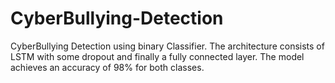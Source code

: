 # CyberBullying-Detection
CyberBullying Detection using binary Classifier. The architecture consists of LSTM with some dropout and finally a fully connected layer. The model achieves an accuracy of 98% for both classes.
